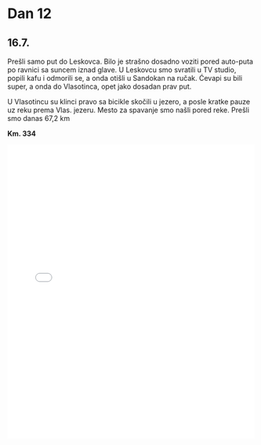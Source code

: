 # Dan 12

## 16.7.

Prešli samo put do Leskovca. Bilo je strašno dosadno voziti pored auto-puta po ravnici sa suncem iznad glave. U Leskovcu smo svratili u TV studio, popili kafu i odmorili se, a onda otišli u Sandokan na ručak. Ćevapi su bili super, a onda do Vlasotinca, opet jako dosadan prav put.

U Vlasotincu su klinci pravo sa bicikle skočili u jezero, a posle kratke pauze uz reku prema Vlas. jezeru. Mesto za spavanje smo našli pored reke. Prešli smo danas 67,2 km

**Km. 334**

<iframe width="100%" height="600px" frameborder="0" allowfullscreen src="//umap.openstreetmap.fr/en/map/bajsom-po-srbiji_570086?scaleControl=true&miniMap=false&scrollWheelZoom=false&zoomControl=true&allowEdit=false&moreControl=true&searchControl=false&tilelayersControl=null&embedControl=false&datalayersControl=null&onLoadPanel=undefined&captionBar=false&fullscreenControl=true&locateControl=false&editinosmControl=false&datalayers=1627814#10/43.0800/21.9574"></iframe>
